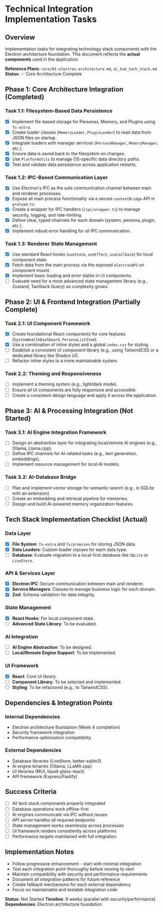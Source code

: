 # Technical Integration Implementation Tasks

## Overview

Implementation tasks for integrating technology stack components with the Electron architecture foundation. This document reflects the **actual components** used in the application.

**Reference Plans**: `core/01-electron-architecture.md`, `ai_hub_tech_stack.md`
**Status**: ✅ Core Architecture Complete

## Phase 1: Core Architecture Integration (Completed)

### Task 1.1: Filesystem-Based Data Persistence

- [x] Implement file-based storage for Personas, Memory, and Plugins using `fs-extra`.
- [x] Create loader classes (`MemoryLoader`, `PluginLoader`) to read data from JSON files on startup.
- [x] Integrate loaders with manager services (`PersonaManager`, `MemoryManager`, etc.).
- [x] Ensure data is saved back to the filesystem on changes.
- [x] Use `PlatformUtils` to manage OS-specific data directory paths.
- [x] Test and validate data persistence across application restarts.

### Task 1.2: IPC-Based Communication Layer

- [x] Use Electron's IPC as the sole communication channel between main and renderer processes.
- [x] Expose all main process functionality via a secure `contextBridge` API in `preload.ts`.
- [x] Create a wrapper for IPC handlers (`/ipc/wrapper.ts`) to manage security, logging, and rate-limiting.
- [x] Define clear, typed channels for each domain (system, persona, plugin, etc.).
- [x] Implement robust error handling for all IPC communication.

### Task 1.3: Renderer State Management

- [x] Use standard React hooks (`useState`, `useEffect`, `useCallback`) for local component state.
- [x] Fetch data from the main process via the exposed `electronAPI` on component mount.
- [x] Implement basic loading and error states in UI components.
- [ ] Evaluate need for a more advanced state management library (e.g., Zustand, TanStack Query) as complexity grows.

## Phase 2: UI & Frontend Integration (Partially Complete)

### Task 2.1: UI Component Framework

- [x] Create foundational React components for core features (`SystemHealthDashboard`, `PersonaListItem`).
- [x] Use a combination of inline styles and a global `index.css` for styling.
- [ ] Establish a consistent UI component library (e.g., using TailwindCSS or a dedicated library like Shadcn UI).
- [ ] Refactor inline styles to a more maintainable system.

### Task 2.2: Theming and Responsiveness

- [ ] Implement a theming system (e.g., light/dark mode).
- [ ] Ensure all UI components are fully responsive and accessible.
- [ ] Create a consistent design language and apply it across the application.

## Phase 3: AI & Processing Integration (Not Started)

### Task 3.1: AI Engine Integration Framework

- [ ] Design an abstraction layer for integrating local/remote AI engines (e.g., Ollama, Llama.cpp).
- [ ] Define IPC channels for AI-related tasks (e.g., text generation, embeddings).
- [ ] Implement resource management for local AI models.

### Task 3.2: AI-Database Bridge

- [ ] Plan and implement vector storage for semantic search (e.g., in SQLite with an extension).
- [ ] Create an embedding and retrieval pipeline for memories.
- [ ] Design and build AI-powered memory organization features.

## Tech Stack Implementation Checklist (Actual)

### Data Layer

- [x] **File System**: `fs-extra` and `fs/promises` for storing JSON data.
- [x] **Data Loaders**: Custom loader classes for each data type.
- [ ] **Database**: Evaluate migration to a local-first database like `SQLite` or `LiveStore`.

### API & Services Layer

- [x] **Electron IPC**: Secure communication between main and renderer.
- [x] **Service Managers**: Classes to manage business logic for each domain.
- [x] **Zod**: Schema validation for data integrity.

### State Management

- [x] **React Hooks**: For local component state.
- [ ] **Advanced State Library**: To be evaluated.

### AI Integration

- [ ] **AI Engine Abstraction**: To be designed.
- [ ] **Local/Remote Engine Support**: To be implemented.

### UI Framework

- [x] **React**: Core UI library.
- [ ] **Component Library**: To be selected and implemented.
- [ ] **Styling**: To be refactored (e.g., to TailwindCSS).

## Dependencies & Integration Points

### Internal Dependencies

- Electron architecture foundation (Week 4 completion)
- Security framework integration
- Performance optimization compatibility

### External Dependencies

- Database libraries (LiveStore, better-sqlite3)
- AI engine binaries (Ollama, LLaMA.cpp)
- UI libraries (MUI, liquid-glass-react)
- API framework (Express/Fastify)

## Success Criteria

- [ ] All tech stack components properly integrated
- [ ] Database operations work offline-first
- [ ] AI engines communicate via IPC without issues
- [ ] API server handles all required endpoints
- [ ] State management works seamlessly across processes
- [ ] UI framework renders consistently across platforms
- [ ] Performance targets maintained with full integration

## Implementation Notes

- Follow progressive enhancement - start with minimal integration
- Test each integration point thoroughly before moving to next
- Maintain compatibility with security and performance requirements
- Document all integration patterns for future reference
- Create fallback mechanisms for each external dependency
- Focus on maintainable and testable integration code

**Status**: Not Started
**Timeline**: 8 weeks (parallel with security/performance)
**Dependencies**: Electron architecture foundation
